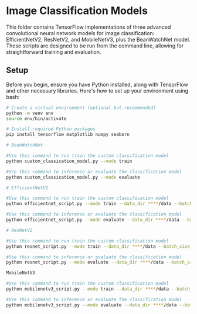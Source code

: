 # Image Classification Models

This folder contains TensorFlow implementations of three advanced convolutional neural network models for image classification: EfficientNetV2, ResNetV2, and MobileNetV3, plus the BeanWatchNet model. These scripts are designed to be run from the command line, allowing for straightforward training and evaluation.

## Setup

Before you begin, ensure you have Python installed, along with TensorFlow and other necessary libraries. Here's how to set up your environment using bash:

```bash
# Create a virtual environment (optional but recommended)
python -m venv env
source env/bin/activate

# Install required Python packages
pip install tensorflow matplotlib numpy seaborn

# BeanWatchNet

#Use this command to run train the custom classification model
python custom_classication_model.py --mode train

#Use this command to inference or evaluate the classification model
python custom_classication_model.py --mode evaluate

# EfficientNetV2

#Use this command to run train the custom classification model
python efficientnet_script.py --mode train --data_dir ****/data --batch_size 32 --epochs 10

#Use this command to inference or evaluate the classification model
python efficientnet_script.py --mode evaluate --data_dir ****/data --batch_size 32

# ResNetV2

#Use this command to run train the custom classification model
python resnet_script.py --mode train --data_dir ****/data --batch_size 32 --epochs 10

#Use this command to inference or evaluate the classification model
python resnet_script.py --mode evaluate --data_dir ****/data --batch_size 32

MobileNetV3

#Use this command to run train the custom classification model
python mobilenetv3_script.py --mode train --data_dir ****/data --batch_size 32 --epochs 10

#Use this command to inference or evaluate the classification model
python mobilenetv3_script.py --mode evaluate --data_dir ****/data --batch_size 32

